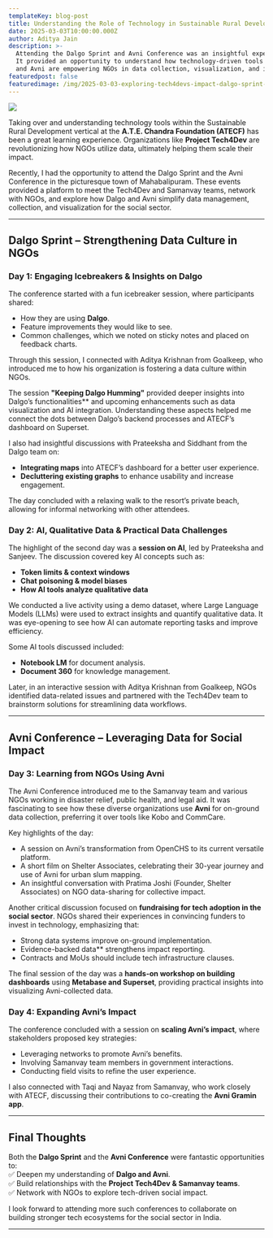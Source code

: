 ```yaml
---
templateKey: blog-post
title: Understanding the Role of Technology in Sustainable Rural Development
date: 2025-03-03T10:00:00.000Z
author: Aditya Jain
description: >-
  Attending the Dalgo Sprint and Avni Conference was an insightful experience. 
  It provided an opportunity to understand how technology-driven tools like Dalgo 
  and Avni are empowering NGOs in data collection, visualization, and impact scaling.
featuredpost: false
featuredimage: /img/2025-03-03-exploring-tech4devs-impact-dalgo-sprint-avni-conference/45.webp
---
```


<div style="width: 70%">
    <img src="/img/2025-03-03-exploring-tech4devs-impact-dalgo-sprint-avni-conference/Aditya-quote.webp">
</div>

Taking over and understanding technology tools within the Sustainable Rural Development vertical at the **A.T.E. Chandra Foundation (ATECF)** has been a great learning experience. Organizations like **Project Tech4Dev** are revolutionizing how NGOs utilize data, ultimately helping them scale their impact.

Recently, I had the opportunity to attend the Dalgo Sprint and the Avni Conference in the picturesque town of Mahabalipuram. These events provided a platform to meet the Tech4Dev and Samanvay teams, network with NGOs, and explore how Dalgo and Avni simplify data management, collection, and visualization for the social sector.

---

## **Dalgo Sprint – Strengthening Data Culture in NGOs**

### **Day 1: Engaging Icebreakers & Insights on Dalgo**
The conference started with a fun icebreaker session, where participants shared:  
- How they are using **Dalgo**.  
- Feature improvements they would like to see.  
- Common challenges, which we noted on sticky notes and placed on feedback charts.

Through this session, I connected with Aditya Krishnan from Goalkeep, who introduced me to how his organization is fostering a data culture within NGOs.

The session **"Keeping Dalgo Humming"** provided deeper insights into Dalgo’s functionalities** and upcoming enhancements such as data visualization and AI integration. Understanding these aspects helped me connect the dots between Dalgo’s backend processes and ATECF’s dashboard on Superset.

I also had insightful discussions with Prateeksha and Siddhant from the Dalgo team on:  
- **Integrating maps** into ATECF’s dashboard for a better user experience.  
- **Decluttering existing graphs** to enhance usability and increase engagement.

The day concluded with a relaxing walk to the resort’s private beach, allowing for informal networking with other attendees.

### **Day 2: AI, Qualitative Data & Practical Data Challenges**
The highlight of the second day was a **session on AI**, led by Prateeksha and Sanjeev. The discussion covered key AI concepts such as:  
- **Token limits & context windows**  
- **Chat poisoning & model biases**  
- **How AI tools analyze qualitative data**

We conducted a live activity using a demo dataset, where Large Language Models (LLMs) were used to extract insights and quantify qualitative data. It was eye-opening to see how AI can automate reporting tasks and improve efficiency.

Some AI tools discussed included:  
- **Notebook LM** for document analysis.  
- **Document 360** for knowledge management.  

Later, in an interactive session with Aditya Krishnan from Goalkeep, NGOs identified data-related issues and partnered with the Tech4Dev team to brainstorm solutions for streamlining data workflows.

---

## **Avni Conference – Leveraging Data for Social Impact**

### **Day 3: Learning from NGOs Using Avni**
The Avni Conference introduced me to the Samanvay team and various NGOs working in disaster relief, public health, and legal aid. It was fascinating to see how these diverse organizations use **Avni** for on-ground data collection, preferring it over tools like Kobo and CommCare.

Key highlights of the day:  
- A session on Avni’s transformation from OpenCHS to its current versatile platform.  
- A short film on Shelter Associates, celebrating their 30-year journey and use of Avni for urban slum mapping.  
- An insightful conversation with Pratima Joshi (Founder, Shelter Associates) on NGO data-sharing for collective impact.

Another critical discussion focused on **fundraising for tech adoption in the social sector**. NGOs shared their experiences in convincing funders to invest in technology, emphasizing that:  
- Strong data systems improve on-ground implementation.  
- Evidence-backed data** strengthens impact reporting.  
- Contracts and MoUs should include tech infrastructure clauses.

The final session of the day was a **hands-on workshop on building dashboards** using **Metabase and Superset**, providing practical insights into visualizing Avni-collected data.

### **Day 4: Expanding Avni’s Impact**
The conference concluded with a session on **scaling Avni’s impact**, where stakeholders proposed key strategies:  
- Leveraging networks to promote Avni’s benefits.  
- Involving Samanvay team members in government interactions.  
- Conducting field visits to refine the user experience.

I also connected with Taqi and Nayaz from Samanvay, who work closely with ATECF, discussing their contributions to co-creating the **Avni Gramin app**.

---

## **Final Thoughts**
Both the **Dalgo Sprint** and the **Avni Conference** were fantastic opportunities to:  
✅ Deepen my understanding of **Dalgo and Avni**.  
✅ Build relationships with the **Project Tech4Dev & Samanvay teams**.  
✅ Network with NGOs to explore tech-driven social impact.  

I look forward to attending more such conferences to collaborate on building stronger tech ecosystems for the social sector in India.

---